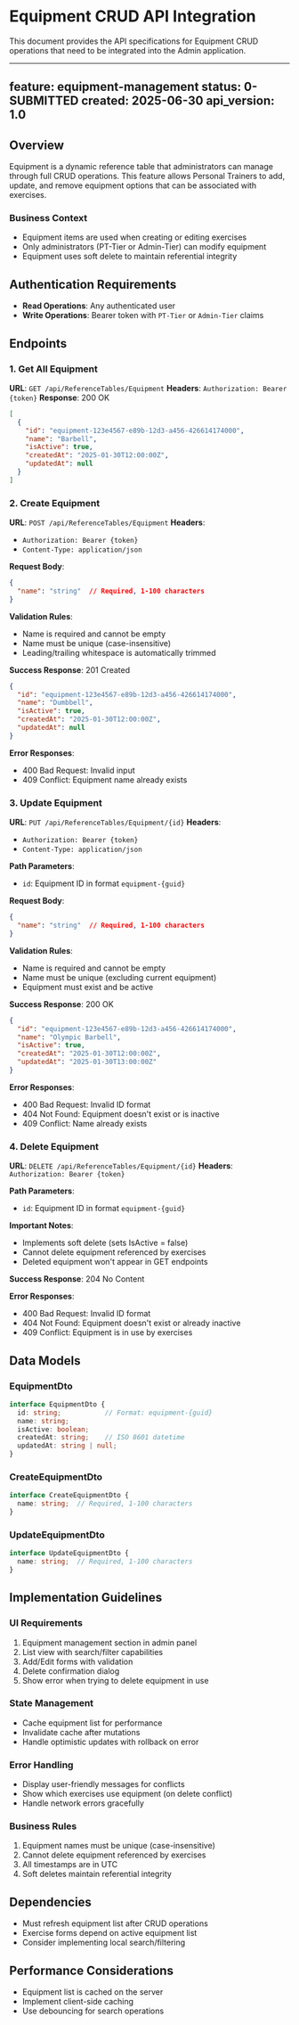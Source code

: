 # Equipment CRUD API Integration

This document provides the API specifications for Equipment CRUD operations that need to be integrated into the Admin application.

---
feature: equipment-management
status: 0-SUBMITTED
created: 2025-06-30
api_version: 1.0
---

## Overview

Equipment is a dynamic reference table that administrators can manage through full CRUD operations. This feature allows Personal Trainers to add, update, and remove equipment options that can be associated with exercises.

### Business Context
- Equipment items are used when creating or editing exercises
- Only administrators (PT-Tier or Admin-Tier) can modify equipment
- Equipment uses soft delete to maintain referential integrity

## Authentication Requirements

- **Read Operations**: Any authenticated user
- **Write Operations**: Bearer token with `PT-Tier` or `Admin-Tier` claims

## Endpoints

### 1. Get All Equipment
**URL**: `GET /api/ReferenceTables/Equipment`
**Headers**: `Authorization: Bearer {token}`
**Response**: 200 OK
```json
[
  {
    "id": "equipment-123e4567-e89b-12d3-a456-426614174000",
    "name": "Barbell",
    "isActive": true,
    "createdAt": "2025-01-30T12:00:00Z",
    "updatedAt": null
  }
]
```

### 2. Create Equipment
**URL**: `POST /api/ReferenceTables/Equipment`
**Headers**: 
- `Authorization: Bearer {token}`
- `Content-Type: application/json`

**Request Body**:
```json
{
  "name": "string"  // Required, 1-100 characters
}
```

**Validation Rules**:
- Name is required and cannot be empty
- Name must be unique (case-insensitive)
- Leading/trailing whitespace is automatically trimmed

**Success Response**: 201 Created
```json
{
  "id": "equipment-123e4567-e89b-12d3-a456-426614174000",
  "name": "Dumbbell",
  "isActive": true,
  "createdAt": "2025-01-30T12:00:00Z",
  "updatedAt": null
}
```

**Error Responses**:
- 400 Bad Request: Invalid input
- 409 Conflict: Equipment name already exists

### 3. Update Equipment
**URL**: `PUT /api/ReferenceTables/Equipment/{id}`
**Headers**: 
- `Authorization: Bearer {token}`
- `Content-Type: application/json`

**Path Parameters**:
- `id`: Equipment ID in format `equipment-{guid}`

**Request Body**:
```json
{
  "name": "string"  // Required, 1-100 characters
}
```

**Validation Rules**:
- Name is required and cannot be empty
- Name must be unique (excluding current equipment)
- Equipment must exist and be active

**Success Response**: 200 OK
```json
{
  "id": "equipment-123e4567-e89b-12d3-a456-426614174000",
  "name": "Olympic Barbell",
  "isActive": true,
  "createdAt": "2025-01-30T12:00:00Z",
  "updatedAt": "2025-01-30T13:00:00Z"
}
```

**Error Responses**:
- 400 Bad Request: Invalid ID format
- 404 Not Found: Equipment doesn't exist or is inactive
- 409 Conflict: Name already exists

### 4. Delete Equipment
**URL**: `DELETE /api/ReferenceTables/Equipment/{id}`
**Headers**: `Authorization: Bearer {token}`

**Path Parameters**:
- `id`: Equipment ID in format `equipment-{guid}`

**Important Notes**:
- Implements soft delete (sets IsActive = false)
- Cannot delete equipment referenced by exercises
- Deleted equipment won't appear in GET endpoints

**Success Response**: 204 No Content

**Error Responses**:
- 400 Bad Request: Invalid ID format
- 404 Not Found: Equipment doesn't exist or already inactive
- 409 Conflict: Equipment is in use by exercises

## Data Models

### EquipmentDto
```typescript
interface EquipmentDto {
  id: string;           // Format: equipment-{guid}
  name: string;
  isActive: boolean;
  createdAt: string;    // ISO 8601 datetime
  updatedAt: string | null;
}
```

### CreateEquipmentDto
```typescript
interface CreateEquipmentDto {
  name: string;  // Required, 1-100 characters
}
```

### UpdateEquipmentDto
```typescript
interface UpdateEquipmentDto {
  name: string;  // Required, 1-100 characters
}
```

## Implementation Guidelines

### UI Requirements
1. Equipment management section in admin panel
2. List view with search/filter capabilities
3. Add/Edit forms with validation
4. Delete confirmation dialog
5. Show error when trying to delete equipment in use

### State Management
- Cache equipment list for performance
- Invalidate cache after mutations
- Handle optimistic updates with rollback on error

### Error Handling
- Display user-friendly messages for conflicts
- Show which exercises use equipment (on delete conflict)
- Handle network errors gracefully

### Business Rules
1. Equipment names must be unique (case-insensitive)
2. Cannot delete equipment referenced by exercises
3. All timestamps are in UTC
4. Soft deletes maintain referential integrity

## Dependencies
- Must refresh equipment list after CRUD operations
- Exercise forms depend on active equipment list
- Consider implementing local search/filtering

## Performance Considerations
- Equipment list is cached on the server
- Implement client-side caching
- Use debouncing for search operations
